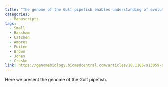 ```yaml
---
title: "The genome of the Gulf pipefish enables understanding of evolutionary innovations"
categories:
  - Manuscripts
tags:
  - Small
  - Bassham
  - Catchen
  - Amores
  - Fuiten
  - Brown
  - Jones
  - Cresko
link: https://genomebiology.biomedcentral.com/articles/10.1186/s13059-016-1126-6
---
```


Here we present the genome of the Gulf pipefish. 